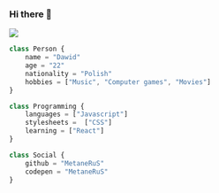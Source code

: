 ### Hi there 👋
![](https://image.freepik.com/free-vector/man-programmer-working-computer-with-code-screen-illustration-programmer-working-writing-code_87749-276.jpg)
```js
class Person {
    name = "Dawid"
    age = "22"
    nationality = "Polish"
    hobbies = ["Music", "Computer games", "Movies"]
}

class Programming {
    languages = ["Javascript"]
    stylesheets =  ["CSS"]
    learning = ["React"]
}

class Social {
    github = "MetaneRuS"
    codepen = "MetaneRuS"
}
```
